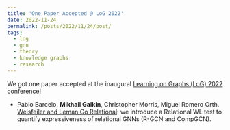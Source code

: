 ```yaml
---
title: 'One Paper Accepted @ LoG 2022'
date: 2022-11-24
permalink: /posts/2022/11/24/post/
tags:
  - log
  - gnn
  - theory
  - knowledge graphs
  - research
---
```


We got one paper accepted at the inaugural [Learning on Graphs (LoG) 2022](https://logconference.org/) conference! 
* Pablo Barcelo, **Mikhail Galkin**, Christopher Morris, Miguel Romero Orth. [Weisfeiler and Leman Go Relational](https://arxiv.org/pdf/2211.17113): we introduce a Relational WL test to quantify expressiveness of relational GNNs (R-GCN and CompGCN).  





